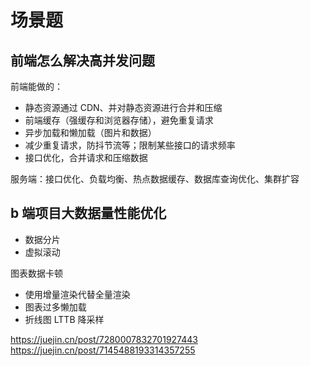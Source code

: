 # 场景题

## 前端怎么解决高并发问题

前端能做的：

- 静态资源通过 CDN、并对静态资源进行合并和压缩
- 前端缓存（强缓存和浏览器存储），避免重复请求
- 异步加载和懒加载（图片和数据）
- 减少重复请求，防抖节流等；限制某些接口的请求频率
- 接口优化，合并请求和压缩数据

服务端：接口优化、负载均衡、热点数据缓存、数据库查询优化、集群扩容

## b 端项目大数据量性能优化

- 数据分片
- 虚拟滚动

图表数据卡顿

- 使用增量渲染代替全量渲染
- 图表过多懒加载
- 折线图 LTTB 降采样

https://juejin.cn/post/7280007832701927443
https://juejin.cn/post/7145488193314357255
